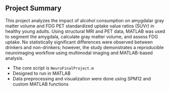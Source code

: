 ## Project Summary

This project analyzes the impact of alcohol consumption on amygdalar gray matter volume and FDG PET standardized uptake value ratios (SUVr) in healthy young adults. Using structural MRI and PET data, MATLAB was used to segment the amygdala, calculate gray matter volume, and assess FDG uptake.
No statistically significant differences were observed between drinkers and non-drinkers; however, the study demonstrates a reproducible neuroimaging workflow using multimodal imaging and MATLAB-based analysis.

- The core script is `NeuroFinalProject.m`
- Designed to run in MATLAB
- Data preprocessing and visualization were done using SPM12 and custom MATLAB functions


